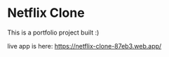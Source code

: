 # Netflix Clone

This is a portfolio project built :)

live app is here: https://netflix-clone-87eb3.web.app/
